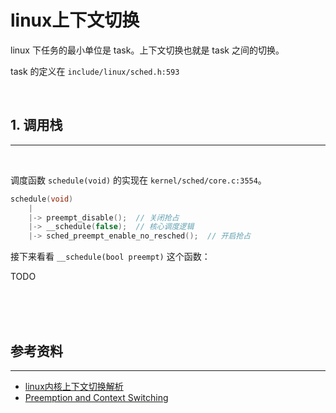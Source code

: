 # linux上下文切换

linux 下任务的最小单位是 task。上下文切换也就是 task 之间的切换。

task 的定义在 ```include/linux/sched.h:593```


<br>

## 1. 调用栈
----
<br>

调度函数 ```schedule(void)``` 的实现在 ```kernel/sched/core.c:3554```。

``` cpp
schedule(void)
    |
    |-> preempt_disable();  // 关闭抢占
    |-> __schedule(false);  // 核心调度逻辑
    |-> sched_preempt_enable_no_resched();  // 开启抢占
```

接下来看看 ```__schedule(bool preempt)``` 这个函数：

TODO



<br><br><br>

## 参考资料
----

* [linux内核上下文切换解析](https://blog.csdn.net/a7980718/article/details/82807986)
* [Preemption and Context Switching](https://www.informit.com/articles/article.aspx?p=101760&seqNum=3)